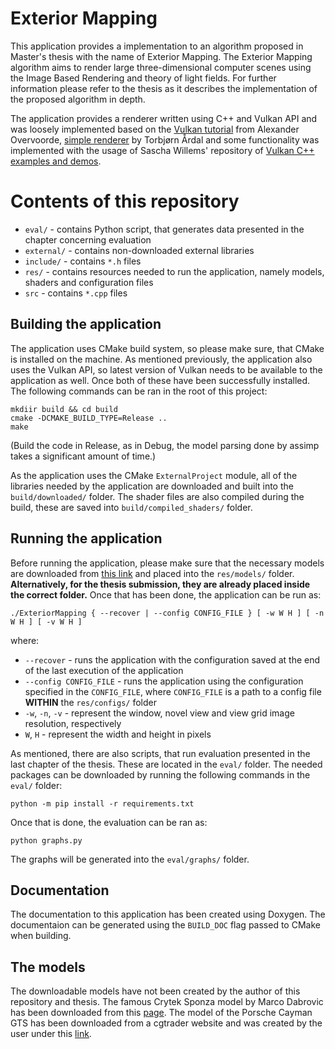 # Exterior Mapping
This application provides a implementation to an algorithm proposed in Master's thesis with the name of Exterior Mapping. The Exterior Mapping algorithm aims to render large three-dimensional computer scenes using the Image Based Rendering and theory of light fields. For further information please refer to the thesis as it describes the implementation of the proposed algorithm in depth.

The application provides a renderer written using C++ and Vulkan API and was loosely implemented based on the [Vulkan tutorial](https://vulkan-tutorial.com/) from Alexander Overvoorde, [simple renderer](https://github.com/Taardal/vulkan-tutorial) by Torbjørn Årdal and some functionality was implemented with the usage of Sascha Willems' repository of [Vulkan C++ examples and demos](https://github.com/SaschaWillems/Vulkan).

# Contents of this repository
- `eval/` - contains Python script, that generates data presented in the chapter concerning evaluation
- `external/` - contains non-downloaded external libraries
- `include/` - contains `*.h` files
- `res/` - contains resources needed to run the application, namely models, shaders and configuration files
- `src` - contains `*.cpp` files

## Building the application
The application uses CMake build system, so please make sure, that CMake is installed on the machine. As mentioned previously, the application also uses the Vulkan API, so latest version of Vulkan needs to be available to the application as well. Once both of these have been successfully installed. The following commands can be ran in the root of this project:

```
mkdiir build && cd build
cmake -DCMAKE_BUILD_TYPE=Release ..
make
```
(Build the code in Release, as in Debug, the model parsing done by assimp takes a significant amount of time.)

As the application uses the CMake `ExternalProject` module, all of the libraries needed by the application are downloaded and built into the `build/downloaded/` folder. The shader files are also compiled during the build, these are saved into `build/compiled_shaders/` folder.

## Running the application
Before running the application, please make sure that the necessary models are downloaded from [this link](https://drive.google.com/file/d/1AQd8o1OTtUKqS0fa-NVg6DNq4-RjNuLP/view?usp=drive_link) and placed into the `res/models/` folder. **Alternatively, for the thesis submission, they are already placed inside the correct folder.** Once that has been done, the application can be run as:

```
./ExteriorMapping { --recover | --config CONFIG_FILE } [ -w W H ] [ -n W H ] [ -v W H ]
```
where:
- `--recover` - runs the application with the configuration saved at the end of the last execution of the application
- `--config CONFIG_FILE` - runs the application using the configuration specified in the `CONFIG_FILE`, where `CONFIG_FILE` is a path to a config file **WITHIN** the `res/configs/` folder
- `-w`, `-n`, `-v` - represent the window, novel view and view grid image resolution, respectively
- `W`, `H` - represent the width and height in pixels

As mentioned, there are also scripts, that run evaluation presented in the last chapter of the thesis. These are located in the `eval/` folder. The needed packages can be downloaded by running the following commands in the `eval/` folder:

```
python -m pip install -r requirements.txt
```

Once that is done, the evaluation can be ran as:

```
python graphs.py
```

The graphs will be generated into the `eval/graphs/` folder.

## Documentation
The documentation to this application has been created using Doxygen. The documentaion can be generated using the `BUILD_DOC` flag passed to CMake when building.

## The models
The downloadable models have not been created by the author of this repository and thesis. The famous Crytek Sponza model by Marco Dabrovic has been downloaded from this [page](https://casual-effects.com/data/). The model of the Porsche Cayman GTS has been downloaded from a cgtrader website and was created by the user under this [link](https://www.cgtrader.com/designers/raddysa71arxi).